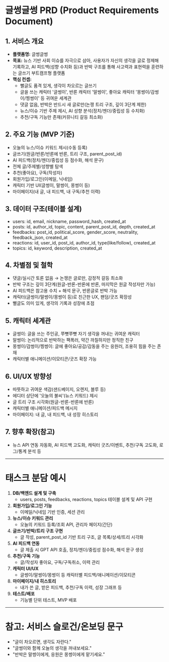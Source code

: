 # 글썽글썽 PRD (Product Requirements Document)

## 1. 서비스 개요
- **플랫폼명:** 글썽글썽
- **목표:** 뉴스 기반 사회 이슈를 자극으로 삼아, 사용자가 자신의 생각을 글로 정제해 기록하고, AI 피드백(성향 수치화 등)과 반박 구조를 통해 사고력과 표현력을 훈련하는 글쓰기 부트캠프형 플랫폼
- **핵심 컨셉:**
  - 뻘글도 품격 있게, 생각이 차오르는 글쓰기
  - 글을 쓰는 캐릭터 '글썽이', 반론 캐릭터 '말썽이', 좋아요 캐릭터 '몽썽이/감썽이/찡썽이' 등 귀여운 세계관
  - 댓글 없음, 반박은 반드시 새 글로만(논쟁 트리 구조, 깊이 3단계 제한)
  - 뉴스/이슈 기반 주제 제시, AI 성향 분석(정치/젠더/중립성 등 수치화)
  - 추천/구독 기능만 존재(커뮤니티 갈등 최소화)

## 2. 주요 기능 (MVP 기준)
- 오늘의 뉴스/이슈 키워드 제시(수동 등록)
- 글쓰기(원글/반론/반론에 반론, 트리 구조, parent_post_id)
- AI 피드백(정치/젠더/중립성 등 점수화, 해석 문구)
- 전체 글/주제별/성향별 탐색
- 추천(좋아요), 구독(작성자)
- 회원가입/로그인(이메일, 닉네임)
- 캐릭터 기반 UI(글썽이, 말썽이, 몽썽이 등)
- 마이페이지(내 글, 내 피드백, 내 구독/추천 이력)

## 3. 데이터 구조(테이블 설계)
- users: id, email, nickname, password_hash, created_at
- posts: id, author_id, topic, content, parent_post_id, depth, created_at
- feedbacks: post_id, political_score, gender_score, neutrality, feedback_json, created_at
- reactions: id, user_id, post_id, author_id, type(like/follow), created_at
- topics: id, keyword, description, created_at

## 4. 차별점 및 철학
- 댓글/실시간 토론 없음 → 논쟁은 글로만, 감정적 갈등 최소화
- 반박 구조는 깊이 3단계(원글-반론-반론에 반론, 마지막은 원글 작성자만 가능)
- AI 피드백은 참고용 수치 + 해석 문구, 반론글로 반박 가능
- 캐릭터(글썽이/말썽이/몽썽이 등)로 친근한 UX, 팬덤/굿즈 확장성
- 뻘글도 의미 있게, 생각의 기록과 성장에 초점

## 5. 캐릭터 세계관
- 글썽이: 글을 쓰는 주인공, 쭈뼛쭈뼛 자기 생각을 꺼내는 귀여운 캐릭터
- 말썽이: 논리적으로 반박하는 팩폭러, 약간 까칠하지만 정직한 친구
- 몽썽이/감썽이/찡썽이: 글에 좋아요/공감/감동을 주는 응원러, 조용히 힘을 주는 존재
- 캐릭터별 애니메이션/이모티콘/굿즈 확장 가능

## 6. UI/UX 방향성
- 따뜻하고 귀여운 색감(샌드베이지, 오렌지, 블루 등)
- 에디터 상단에 '오늘의 불씨'(뉴스 키워드) 제시
- 글 트리 구조 시각화(원글-반론-반론에 반론)
- 캐릭터별 애니메이션/피드백 메시지
- 마이페이지: 내 글, 내 피드백, 내 성장 히스토리

## 7. 향후 확장(참고)
- 뉴스 API 연동 자동화, AI 피드백 고도화, 캐릭터 굿즈/이벤트, 추천/구독 고도화, 로그/통계 분석 등

---

# 태스크 분담 예시

1. **DB/백엔드 설계 및 구축**
   - users, posts, feedbacks, reactions, topics 테이블 설계 및 API 구현
2. **회원가입/로그인 기능**
   - 이메일/닉네임 기반 인증, 세션 관리
3. **뉴스/이슈 키워드 관리**
   - 오늘의 키워드 등록/조회 API, 관리자 페이지(간단)
4. **글쓰기/반박/트리 구조 구현**
   - 글 작성, parent_post_id 기반 트리 구조, 글 목록/상세/트리 시각화
5. **AI 피드백 연동**
   - 글 제출 시 GPT API 호출, 정치/젠더/중립성 점수화, 해석 문구 생성
6. **추천/구독 기능**
   - 글/작성자 좋아요, 구독/구독취소, 이력 관리
7. **캐릭터 UI/UX**
   - 글썽이/말썽이/몽썽이 등 캐릭터별 피드백/애니메이션/이모티콘
8. **마이페이지/내 히스토리**
   - 내가 쓴 글, 받은 피드백, 추천/구독 이력, 성장 그래프 등
9. **테스트/배포**
   - 기능별 단위 테스트, MVP 배포

---

# 참고: 서비스 슬로건/온보딩 문구
- "글이 차오르면, 생각도 자란다."
- "글썽이와 함께 오늘의 생각을 꺼내보세요."
- "반박은 말썽이에게, 응원은 몽썽이에게 맡기세요." 